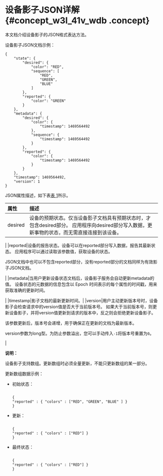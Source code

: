 # 设备影子JSON详解 {#concept_w3l_41v_wdb .concept}

本文档介绍设备影子的JSON格式表达方法。

设备影子JSON文档示例：

``` {#codeblock_jm3_b3t_8rt}
{
    "state": {
        "desired": {
            "color": "RED", 
            "sequence": [
                "RED", 
                "GREEN", 
                "BLUE"
            ]
        }, 
        "reported": {
            "color": "GREEN"
        }
    }, 
    "metadata": {
        "desired": {
            "color": {
                "timestamp": 1469564492
            }, 
            "sequence": {
                "timestamp": 1469564492
            }
        }, 
        "reported": {
            "color": {
                "timestamp": 1469564492
            }
        }
    }, 
    "timestamp": 1469564492, 
    "version": 1
}
```

JSON属性描述，如下表[表 1](#table_mwk_fcx_wdb)所示。

|属性|描述|
|:-|:-|
|desired|设备的预期状态。仅当设备影子文档具有预期状态时，才包含desired部分。 应用程序向desired部分写入数据，更新事物的状态，而无需直接连接到该设备。

 |
|reported|设备的报告状态。设备可以在reported部分写入数据，报告其最新状态。 应用程序可以通过读取该参数值，获取设备的状态。

 JSON文档中也可以不包含reported部分，没有reported部分的文档同样为有效影子JSON文档。

 |
|metadata|当用户更新设备状态文档后，设备影子服务会自动更新metadata的值。 设备状态的元数据的信息包含以 Epoch 时间表示的每个属性的时间戳，用来获取准确的更新时间。

 |
|timestamp|影子文档的最新更新时间。|
|version|用户主动更新版本号时，设备影子会检查请求中的version值是否大于当前版本号。 如果大于当前版本号，则更新设备影子，并将version值更新到请求的版本中，反之则会拒绝更新设备影子。

 该参数更新后，版本号会递增，用于确保正在更新的文档为最新版本。

 version参数为long型。为防止参数溢出，您可以手动传入`-1`将版本号重置为`0`。

 |

**说明：** 

设备影子支持数组。更新数组时必须全量更新，不能只更新数组的某一部分。

更新数组数据示例：

-   初始状态：

    ``` {#codeblock_vfp_am2_pql}
    
    {
    "reported" : { "colors" : ["RED", "GREEN", "BLUE" ] }
    }
    ```

-   更新：

    ``` {#codeblock_yjx_ae1_0lo}
    
    {
    "reported" : { "colors" : ["RED"] }
    }
    ```

-   最终状态：

    ``` {#codeblock_n34_m7d_pb8}
    
    {
    "reported" : { "colors" : ["RED"] }
    }
    ```


